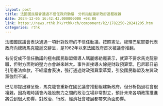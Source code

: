 ```yaml
---
layout: post
title: 法國國民議會通過不信任政府動議　分析指組建新政府過程複雜
date: 2024-12-05 16:42:43.000000000 +08:00
link: https://news.rthk.hk/rthk/ch/component/k2/1782250-20241205.htm
categories: rthk
---
```


法國國民議會表決通過一項針對政府的不信任動議。按照憲法，總理巴尼耶要代表政府向總統馬克龍遞交辭呈，是1962年以來法國政府首次被議會推翻。

有份促成不信任動議的極右國民聯盟領導人瑪麗娜勒龐表示，就算不要求馬克龍辭職，但對方面對的壓力亦會越來越大。事件直接導火線是財政預算案。巴尼耶日前引用憲法條款，不經議會表決，强行通過財政預算案草案，引發國民聯盟及左翼政黨強烈不滿。

巴尼耶提出辭呈後，馬克龍會重新在國民議會推動組建新政府，但分析指過程會很複雜，因為現時議會內幾股勢力之間的政治立場非常對立，預計未來各項政策推進將受到很大影響，對政治、行政、經濟社會發展都帶來負面影響。
